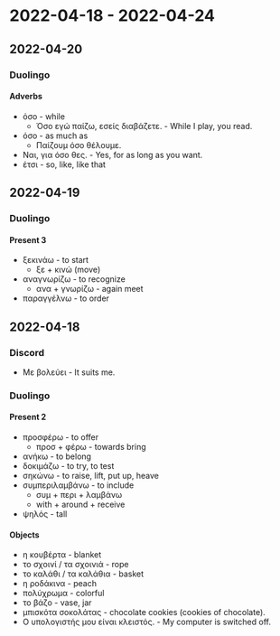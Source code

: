 # 2022-04-18 - 2022-04-24

## 2022-04-20

### Duolingo

#### Adverbs

* όσο - while
  * Όσο εγώ παίζω, εσείς διαβάζετε. - While I play, you read.
* όσο - as much as
  * Παίζουμ όσο θέλουμε.
* Ναι, για όσο θες. - Yes, for as long as you want.
* έτσι - so, like, like that

## 2022-04-19

### Duolingo

#### Present 3

* ξεκινάω - to start
  * ξε + κινώ (move)
* αναγνωρίζω - to recognize
  * ανα + γνωρίζω - again meet
* παραγγέλνω - to order

## 2022-04-18

### Discord

* Με βολεύει - It suits me.

### Duolingo

#### Present 2

* προσφέρω - to offer
  * προσ + φέρω - towards bring
* ανήκω - to belong
* δοκιμάζω - to try, to test
* σηκώνω - to raise, lift, put up, heave
* συμπεριλαμβάνω - to include
  * συμ + περι + λαμβάνω
  * with + around + receive
* ψηλός - tall

#### Objects

* η κουβέρτα - blanket
* το σχοινί / τα σχοινιά - rope
* το καλάθι / τα καλάθια - basket
* η ροδάκινα - peach
* πολύχρωμα - colorful
* το βάζο - vase, jar
* μπισκότα σοκολάτας - chocolate cookies (cookies of chocolate).
* Ο υπολογιστής μου είναι κλειστός. - My computer is switched off.